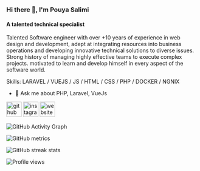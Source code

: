 ### Hi there 👋, I'm Pouya Salimi
#### A talented technical specialist
Talented Software engineer with over +10 years of experience in web design and development,
adept at integrating resources into business operations and developing innovative technical solutions
to diverse issues. Strong history of managing highly effective teams to execute complex projects.
motivated to learn and develop himself in every aspect of the software world.

Skills: LARAVEL / VUEJS / JS / HTML / CSS / PHP / DOCKER / NGNIX

- 💬 Ask me about PHP, Laravel, VueJs 


[<img src='https://cdn.jsdelivr.net/npm/simple-icons@3.0.1/icons/github.svg' alt='github' height='40'>](https://github.com/pouyasalimi)  [<img src='https://cdn.jsdelivr.net/npm/simple-icons@3.0.1/icons/instagram.svg' alt='instagram' height='40'>](https://www.instagram.com/ipouyasli/)  [<img src='https://cdn.jsdelivr.net/npm/simple-icons@3.0.1/icons/icloud.svg' alt='website' height='40'>](https://pouya.salimi.info)  

![GitHub Activity Graph](https://activity-graph.herokuapp.com/graph?username=pouyasalimi)  

![GitHub metrics](https://metrics.lecoq.io/pouyasalimi)  

![GitHub streak stats](https://github-readme-streak-stats.herokuapp.com/?user=pouyasalimi)  

![Profile views](https://gpvc.arturio.dev/pouyasalimi)  
